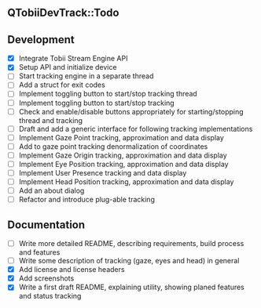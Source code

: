 QTobiiDevTrack::Todo
--

## Development
- [x] Integrate Tobii Stream Engine API
- [x] Setup API and initialize device
- [ ] Start tracking engine in a separate thread
- [ ] Add a struct for exit codes
- [ ] Implement toggling button to start/stop tracking thread
- [ ] Implement toggling button to start/stop tracking
- [ ] Check and enable/disable buttons appropriately for starting/stopping thread and tracking
- [ ] Draft and add a generic interface for following tracking implementations
- [ ] Implement Gaze Point tracking, approximation and data display
- [ ] Add to gaze point tracking denormalization of coordinates
- [ ] Implement Gaze Origin tracking, approximation and data display
- [ ] Implement Eye Position tracking, approximation and data display
- [ ] Implement User Presence tracking and data display
- [ ] Implement Head Position tracking, approximation and data display
- [ ] Add an about dialog
- [ ] Refactor and introduce plug-able tracking

## Documentation
- [ ] Write more detailed README, describing requirements, build process and features
- [ ] Write some description of tracking (gaze, eyes and head) in general
- [x] Add license and license headers
- [x] Add screenshots
- [x] Write a first draft README, explaining utility, showing planed features and status tracking
